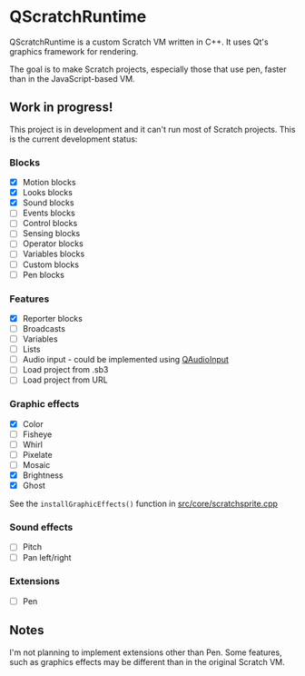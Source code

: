 # QScratchRuntime
QScratchRuntime is a custom Scratch VM written in C++. It uses Qt's graphics framework for rendering.

The goal is to make Scratch projects, especially those that use pen, faster than in the JavaScript-based VM.

## Work in progress!
This project is in development and it can't run most of Scratch projects. This is the current development status:

### Blocks
- [x] Motion blocks
- [x] Looks blocks
- [x] Sound blocks
- [ ] Events blocks
- [ ] Control blocks
- [ ] Sensing blocks
- [ ] Operator blocks
- [ ] Variables blocks
- [ ] Custom blocks
- [ ] Pen blocks

### Features
- [x] Reporter blocks
- [ ] Broadcasts
- [ ] Variables
- [ ] Lists
- [ ] Audio input -
could be implemented using [QAudioInput](https://doc.qt.io/qt-5/qaudioinput.html)
- [ ] Load project from .sb3
- [ ] Load project from URL

### Graphic effects
- [x] Color
- [ ] Fisheye
- [ ] Whirl
- [ ] Pixelate
- [ ] Mosaic
- [x] Brightness
- [x] Ghost

See the `installGraphicEffects()` function in [src/core/scratchsprite.cpp](https://github.com/adazem009/QScratchRuntime/blob/master/src/core/scratchsprite.cpp)

### Sound effects
- [ ] Pitch
- [ ] Pan left/right

### Extensions
- [ ] Pen

## Notes
I'm not planning to implement extensions other than Pen. Some features, such as graphics effects may be different than in the original Scratch VM.
